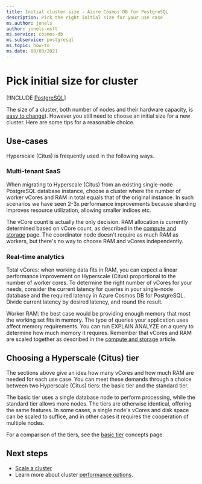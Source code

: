 ```yaml
---
title: Initial cluster size - Azure Cosmos DB for PostgreSQL
description: Pick the right initial size for your use case
ms.author: jonels
author: jonels-msft
ms.service: cosmos-db
ms.subservice: postgresql
ms.topic: how-to
ms.date: 08/03/2021
---
```


# Pick initial size for cluster

[!INCLUDE [PostgreSQL](../includes/appliesto-postgresql.md)]

The size of a cluster, both number of nodes and their hardware capacity,
is [easy to change](howto-scale-grow.md)). However you still need to
choose an initial size for a new cluster. Here are some tips for a
reasonable choice.

## Use-cases

Hyperscale (Citus) is frequently used in the following ways.

### Multi-tenant SaaS

When migrating to Hyperscale (Citus) from an existing single-node PostgreSQL
database instance, choose a cluster where the number of worker vCores and RAM
in total equals that of the original instance. In such scenarios we have seen
2-3x performance improvements because sharding improves resource utilization,
allowing smaller indices etc.

The vCore count is actually the only decision. RAM allocation is currently
determined based on vCore count, as described in the [compute and
storage](resources-compute.md) page.  The coordinator node doesn't require as
much RAM as workers, but there's no way to choose RAM and vCores independently.

### Real-time analytics

Total vCores: when working data fits in RAM, you can expect a linear
performance improvement on Hyperscale (Citus) proportional to the number of
worker cores. To determine the right number of vCores for your needs, consider
the current latency for queries in your single-node database and the required
latency in Azure Cosmos DB for PostgreSQL. Divide current latency by desired latency, and
round the result.

Worker RAM: the best case would be providing enough memory that most the
working set fits in memory. The type of queries your application uses affect
memory requirements. You can run EXPLAIN ANALYZE on a query to determine how
much memory it requires. Remember that vCores and RAM are scaled together as
described in the [compute and storage](resources-compute.md) article.

## Choosing a Hyperscale (Citus) tier

The sections above give an idea how many vCores and how much RAM are needed for
each use case. You can meet these demands through a choice between two
Hyperscale (Citus) tiers: the basic tier and the standard tier.

The basic tier uses a single database node to perform processing, while the
standard tier allows more nodes. The tiers are otherwise identical, offering
the same features. In some cases, a single node's vCores and disk space can be
scaled to suffice, and in other cases it requires the cooperation of multiple
nodes.

For a comparison of the tiers, see the [basic
tier](concepts-cluster.md) concepts page.

## Next steps

- [Scale a cluster](howto-scale-grow.md)
- Learn more about cluster [performance
  options](resources-compute.md).

